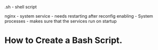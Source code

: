 .sh - shell script

nginx - system service -  needs restarting after reconfig
enabling - System processes - makes sure that the services run on startup

# How to Create a Bash Script.
